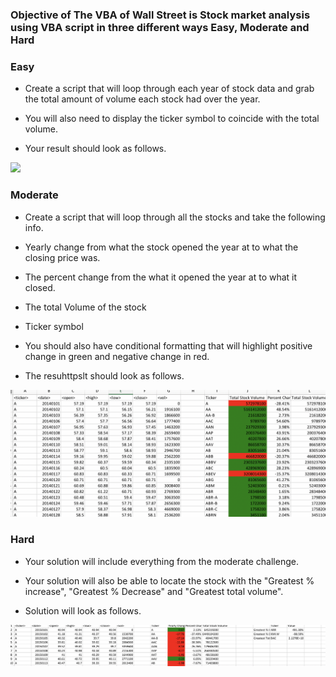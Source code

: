 ### Objective of The VBA of Wall Street is Stock market analysis using VBA script in three different ways Easy, Moderate and Hard

### Easy

* Create a script that will loop through each year of stock data and grab the total amount of volume each stock had over the year.

* You will also need to display the ticker symbol to coincide with the total volume.

* Your result should look as follows.

<img src="https://user-images.githubusercontent.com/37163310/39396838-66d8d3f2-4abb-11e8-80ed-d82410919e69.png">

### Moderate

   * Create a script that will loop through all the stocks and take the following info.

   * Yearly change from what the stock opened the year at to what the closing price was.

   * The percent change from the what it opened the year at to what it closed.

   * The total Volume of the stock

   * Ticker symbol

* You should also have conditional formatting that will highlight positive change in green and negative change in red.

* The resuhttpslt should look as follows.

<img src="https://raw.githubusercontent.com/ckaranam27/The-VBA-of-Wall-Street-/master/Screen%20Shot%202018-04-27%20at%209.34.26%20PM.png">


### Hard

* Your solution will include everything from the moderate challenge.

* Your solution will also be able to locate the stock with the "Greatest % increase", "Greatest % Decrease" and "Greatest total volume".

* Solution will look as follows.
 
<img src="https://raw.githubusercontent.com/ckaranam27/The-VBA-of-Wall-Street-/master/Screen%20Shot%202018-04-27%20at%2010.53.50%20PM.png">
